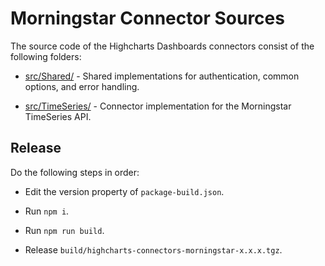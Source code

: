 Morningstar Connector Sources
=============================

The source code of the Highcharts Dashboards connectors consist of the following
folders:

* [src/Shared/] - Shared implementations for authentication, common options, and
                  error handling.

* [src/TimeSeries/] - Connector implementation for the Morningstar TimeSeries
                      API.



Release
-------

Do the following steps in order:

* Edit the version property of `package-build.json`.

* Run `npm i`.

* Run `npm run build`.

* Release `build/highcharts-connectors-morningstar-x.x.x.tgz`.



<!-- Link References -->

[src/Shared/]: ./Shared/README.md

[src/TimeSeries/]: ./TimeSeries/README.md
